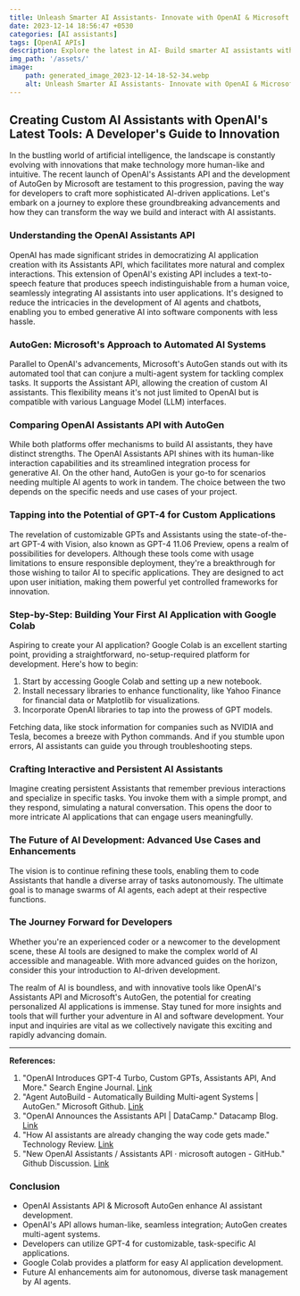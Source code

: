 ```yaml
---
title: Unleash Smarter AI Assistants- Innovate with OpenAI & Microsoft AutoGen
date: 2023-12-14 18:56:47 +0530
categories: [AI assistants]
tags: [OpenAI APIs]
description: Explore the latest in AI- Build smarter AI assistants with OpenAI's tools & Microsoft's AutoGen. Unleash the power of innovation for developers. Dive in now!
img_path: '/assets/'
image:
    path: generated_image_2023-12-14-18-52-34.webp
    alt: Unleash Smarter AI Assistants- Innovate with OpenAI & Microsoft AutoGen
---
```



## Creating Custom AI Assistants with OpenAI's Latest Tools: A Developer's Guide to Innovation

In the bustling world of artificial intelligence, the landscape is constantly evolving with innovations that make technology more human-like and intuitive. The recent launch of OpenAI's Assistants API and the development of AutoGen by Microsoft are testament to this progression, paving the way for developers to craft more sophisticated AI-driven applications. Let's embark on a journey to explore these groundbreaking advancements and how they can transform the way we build and interact with AI assistants.

### Understanding the OpenAI Assistants API

OpenAI has made significant strides in democratizing AI application creation with its Assistants API, which facilitates more natural and complex interactions. This extension of OpenAI's existing API includes a text-to-speech feature that produces speech indistinguishable from a human voice, seamlessly integrating AI assistants into user applications. It's designed to reduce the intricacies in the development of AI agents and chatbots, enabling you to embed generative AI into software components with less hassle.

### AutoGen: Microsoft's Approach to Automated AI Systems

Parallel to OpenAI's advancements, Microsoft's AutoGen stands out with its automated tool that can conjure a multi-agent system for tackling complex tasks. It supports the Assistant API, allowing the creation of custom AI assistants. This flexibility means it's not just limited to OpenAI but is compatible with various Language Model (LLM) interfaces.

### Comparing OpenAI Assistants API with AutoGen

While both platforms offer mechanisms to build AI assistants, they have distinct strengths. The OpenAI Assistants API shines with its human-like interaction capabilities and its streamlined integration process for generative AI. On the other hand, AutoGen is your go-to for scenarios needing multiple AI agents to work in tandem. The choice between the two depends on the specific needs and use cases of your project.

### Tapping into the Potential of GPT-4 for Custom Applications

The revelation of customizable GPTs and Assistants using the state-of-the-art GPT-4 with Vision, also known as GPT-4 11.06 Preview, opens a realm of possibilities for developers. Although these tools come with usage limitations to ensure responsible deployment, they're a breakthrough for those wishing to tailor AI to specific applications. They are designed to act upon user initiation, making them powerful yet controlled frameworks for innovation.

### Step-by-Step: Building Your First AI Application with Google Colab

Aspiring to create your AI application? Google Colab is an excellent starting point, providing a straightforward, no-setup-required platform for development. Here's how to begin:

1. Start by accessing Google Colab and setting up a new notebook.
2. Install necessary libraries to enhance functionality, like Yahoo Finance for financial data or Matplotlib for visualizations.
3. Incorporate OpenAI libraries to tap into the prowess of GPT models.

Fetching data, like stock information for companies such as NVIDIA and Tesla, becomes a breeze with Python commands. And if you stumble upon errors, AI assistants can guide you through troubleshooting steps.

### Crafting Interactive and Persistent AI Assistants

Imagine creating persistent Assistants that remember previous interactions and specialize in specific tasks. You invoke them with a simple prompt, and they respond, simulating a natural conversation. This opens the door to more intricate AI applications that can engage users meaningfully.

### The Future of AI Development: Advanced Use Cases and Enhancements

The vision is to continue refining these tools, enabling them to code Assistants that handle a diverse array of tasks autonomously. The ultimate goal is to manage swarms of AI agents, each adept at their respective functions.

### The Journey Forward for Developers

Whether you're an experienced coder or a newcomer to the development scene, these AI tools are designed to make the complex world of AI accessible and manageable. With more advanced guides on the horizon, consider this your introduction to AI-driven development.


The realm of AI is boundless, and with innovative tools like OpenAI's Assistants API and Microsoft's AutoGen, the potential for creating personalized AI applications is immense. Stay tuned for more insights and tools that will further your adventure in AI and software development. Your input and inquiries are vital as we collectively navigate this exciting and rapidly advancing domain.

---

**References:**

1. "OpenAI Introduces GPT-4 Turbo, Custom GPTs, Assistants API, And More." Search Engine Journal. [Link](https://www.searchenginejournal.com/openai-introduces-gpt-4-turbo-custom-gpts-assistants-api-and-more/500485/)
2. "Agent AutoBuild - Automatically Building Multi-agent Systems | AutoGen." Microsoft Github. [Link](https://microsoft.github.io/autogen/blog/2023/11/26/Agent-AutoBuild/)
3. "OpenAI Announces the Assistants API | DataCamp." Datacamp Blog. [Link](https://www.datacamp.com/blog/openai-announces-the-assistants-api)
4. "How AI assistants are already changing the way code gets made." Technology Review. [Link](https://www.technologyreview.com/2023/12/06/1084457/ai-assistants-copilot-changing-code-software-development-github-openai/)
5. "New OpenAI Assistants / Assistants API · microsoft autogen - GitHub." Github Discussion. [Link](https://github.com/microsoft/autogen/discussions/575)

### Conclusion

- OpenAI Assistants API & Microsoft AutoGen enhance AI assistant development.
- OpenAI's API allows human-like, seamless integration; AutoGen creates multi-agent systems.
- Developers can utilize GPT-4 for customizable, task-specific AI applications.
- Google Colab provides a platform for easy AI application development.
- Future AI enhancements aim for autonomous, diverse task management by AI agents.
